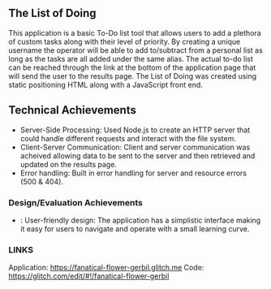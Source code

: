 
## The List of Doing
This application is a basic To-Do list tool that allows users to add a plethora of custom tasks along with their level of priority. By creating a unique username the operator will be able to add to/subtract from a personal list as long as the tasks are all added under the same alias. The actual to-do list can be reached through the link at the bottom of the application page that will send the user to the results page. The List of Doing was created using static positioning HTML along with a JavaScript front end.

## Technical Achievements
- Server-Side Processing: Used Node.js to create an HTTP server that could handle different requests and interact with the file system.
- Client-Server Communication: Client and server communication was acheived allowing data to be sent to the server and then retrieved and updated on the results page.
- Error handling: Built in error handling for server and resource errors (500 & 404).

### Design/Evaluation Achievements
- : User-friendly design: The application has a simplistic interface making it easy for users to navigate and operate with a small learning curve. 

### LINKS

Application: https://fanatical-flower-gerbil.glitch.me
Code: https://glitch.com/edit/#!/fanatical-flower-gerbil